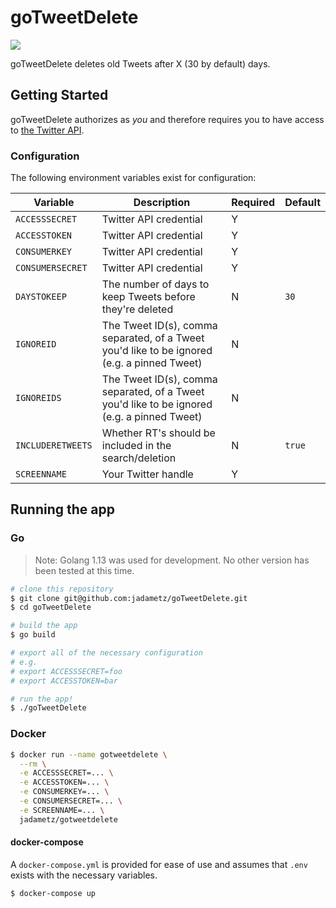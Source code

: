 # goTweetDelete

![](https://github.com/jadametz/goTweetDelete/workflows/Docker%20Image%20CI/badge.svg)

goTweetDelete deletes old Tweets after X (30 by default) days.

## Getting Started

goTweetDelete authorizes as _you_ and therefore requires you to have access to [the Twitter API](https://developer.twitter.com/en/docs/basics/getting-started).

### Configuration

The following environment variables exist for configuration:

|Variable|Description|Required|Default|
|--------|-----------|--------|-------|
|`ACCESSSECRET`|Twitter API credential|Y||
|`ACCESSTOKEN`|Twitter API credential|Y||
|`CONSUMERKEY`|Twitter API credential|Y||
|`CONSUMERSECRET`|Twitter API credential|Y||
|`DAYSTOKEEP`|The number of days to keep Tweets before they're deleted|N|`30`|
|`IGNOREID`|The Tweet ID(s), comma separated, of a Tweet you'd like to be ignored (e.g. a pinned Tweet)|N||
|`IGNOREIDS`|The Tweet ID(s), comma separated, of a Tweet you'd like to be ignored (e.g. a pinned Tweet)|N||
|`INCLUDERETWEETS`|Whether RT's should be included in the search/deletion|N|`true`|
|`SCREENNAME`|Your Twitter handle|Y||

## Running the app

### Go

> Note: Golang 1.13 was used for development. No other version has been tested at this time.

```bash
# clone this repository
$ git clone git@github.com:jadametz/goTweetDelete.git
$ cd goTweetDelete

# build the app
$ go build

# export all of the necessary configuration
# e.g.
# export ACCESSSECRET=foo
# export ACCESSTOKEN=bar

# run the app!
$ ./goTweetDelete
```

### Docker

```bash
$ docker run --name gotweetdelete \
  --rm \
  -e ACCESSSECRET=... \
  -e ACCESSTOKEN=... \
  -e CONSUMERKEY=... \
  -e CONSUMERSECRET=... \
  -e SCREENNAME=... \
  jadametz/gotweetdelete
```

#### docker-compose

A `docker-compose.yml` is provided for ease of use and assumes that `.env` exists with the necessary variables.

```bash
$ docker-compose up
```
